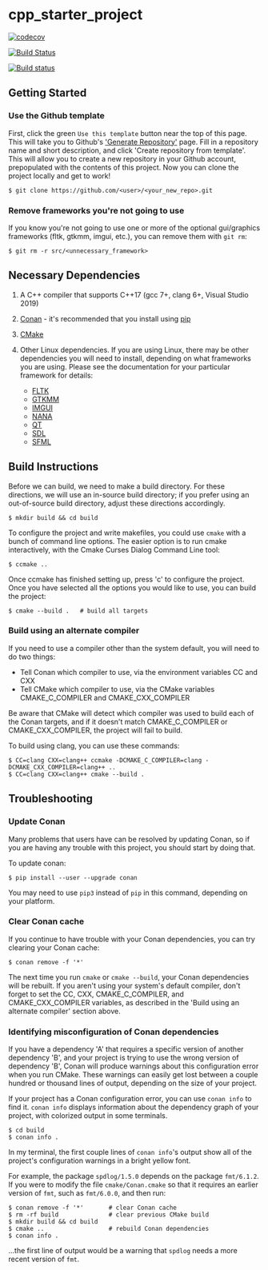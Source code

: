 # cpp_starter_project

[![codecov](https://codecov.io/gh/lefticus/cpp_starter_project/branch/master/graph/badge.svg)](https://codecov.io/gh/lefticus/cpp_starter_project)

[![Build Status](https://travis-ci.org/lefticus/cpp_starter_project.svg?branch=master)](https://travis-ci.org/lefticus/cpp_starter_project)

[![Build status](https://ci.appveyor.com/api/projects/status/ro4lbfoa7n0sy74c/branch/master?svg=true)](https://ci.appveyor.com/project/lefticus/cpp-starter-project/branch/master)


## Getting Started

### Use the Github template
First, click the green `Use this template` button near the top of this page.
This will take you to Github's ['Generate Repository'](https://github.com/lefticus/cpp_starter_project/generate) page. 
Fill in a repository name and short description, and click 'Create repository from template'. 
This will allow you to create a new repository in your Github account, 
prepopulated with the contents of this project. 
Now you can clone the project locally and get to work!

    $ git clone https://github.com/<user>/<your_new_repo>.git

### Remove frameworks you're not going to use
If you know you're not going to use one or more of the optional gui/graphics 
frameworks (fltk, gtkmm, imgui, etc.), you can remove them with `git rm`:

    $ git rm -r src/<unnecessary_framework>

## Necessary Dependencies

1. A C++ compiler that supports C++17 (gcc 7+, clang 6+, Visual Studio 2019)
2. [Conan](https://conan.io/) - it's recommended that you install using 
[pip](https://pip.pypa.io/en/stable/) 
3. [CMake](https://cmake.org/)
4. Other Linux dependencies. If you are using Linux, there may be other 
    dependencies you will need to install, depending on what frameworks you 
    are using. Please see the documentation for your particular framework for 
    details:
    
    - [FLTK](https://www.fltk.org/doc-1.4/index.html)
    - [GTKMM](https://www.gtkmm.org/en/documentation.html)
    - [IMGUI](https://github.com/ocornut/imgui/tree/master/docs)
    - [NANA](http://nanapro.org/en-us/documentation/)
    - [QT](https://doc.qt.io/)
    - [SDL](http://wiki.libsdl.org/FrontPage)
    - [SFML](https://www.sfml-dev.org/tutorials/2.5/compile-with-cmake.php)

## Build Instructions

Before we can build, we need to make a build directory. For these directions,
we will use an in-source build directory; if you prefer using an out-of-source
build directory, adjust these directions accordingly.

    $ mkdir build && cd build

To configure the project and write makefiles, you could use `cmake` with a
bunch of command line options. The easier option is to run cmake interactively,
with the Cmake Curses Dialog Command Line tool:  

    $ ccmake ..

Once ccmake has finished setting up, press 'c' to configure the project.
Once you have selected all the options you would like to use, you can build the 
project:

    $ cmake --build .   # build all targets

### Build using an alternate compiler

If you need to use a compiler other than the system default, you will need to 
do two things:

* Tell Conan which compiler to use, via the environment variables CC and CXX
* Tell CMake which compiler to use, via the CMake variables CMAKE_C_COMPILER 
  and CMAKE_CXX_COMPILER

Be aware that CMake will detect which compiler was used to build each of the 
Conan targets, and if it doesn't match CMAKE_C_COMPILER or CMAKE_CXX_COMPILER,
the project will fail to build.

To build using clang, you can use these commands:

    $ CC=clang CXX=clang++ ccmake -DCMAKE_C_COMPILER=clang -DCMAKE_CXX_COMPILER=clang++ ..
    $ CC=clang CXX=clang++ cmake --build .

## Troubleshooting

### Update Conan
Many problems that users have can be resolved by updating Conan, so if you are 
having any trouble with this project, you should start by doing that.

To update conan: 

    $ pip install --user --upgrade conan 

You may need to use `pip3` instead of `pip` in this command, depending on your 
platform.

### Clear Conan cache
If you continue to have trouble with your Conan dependencies, you can try 
clearing your Conan cache:

    $ conan remove -f '*'
    
The next time you run `cmake` or `cmake --build`, your Conan dependencies will
be rebuilt. If you aren't using your system's default compiler, don't forget to 
set the CC, CXX, CMAKE_C_COMPILER, and CMAKE_CXX_COMPILER variables, as 
described in the 'Build using an alternate compiler' section above.

### Identifying misconfiguration of Conan dependencies

If you have a dependency 'A' that requires a specific version of another 
dependency 'B', and your project is trying to use the wrong version of 
dependency 'B', Conan will produce warnings about this configuration error 
when you run CMake. These warnings can easily get lost between a couple 
hundred or thousand lines of output, depending on the size of your project. 

If your project has a Conan configuration error, you can use `conan info` to 
find it. `conan info` displays information about the dependency graph of your 
project, with colorized output in some terminals.

    $ cd build
    $ conan info .

In my terminal, the first couple lines of `conan info`'s output show all of the
project's configuration warnings in a bright yellow font. 

For example, the package `spdlog/1.5.0` depends on the package `fmt/6.1.2`.
If you were to modify the file `cmake/Conan.cmake` so that it requires an 
earlier version of `fmt`, such as `fmt/6.0.0`, and then run:

    $ conan remove -f '*'       # clear Conan cache
    $ rm -rf build              # clear previous CMake build
    $ mkdir build && cd build
    $ cmake ..                  # rebuild Conan dependencies
    $ conan info .

...the first line of output would be a warning that `spdlog` needs a more recent
version of `fmt`.

